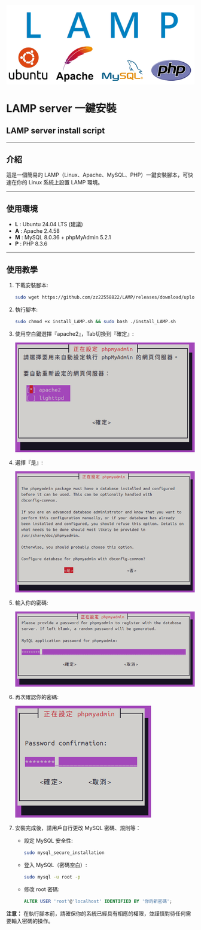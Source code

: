 ![LAMP server cover](https://github.com/zz22558822/LAMP/blob/main/img/LAMP%20server.png)
# LAMP server 一鍵安裝
## LAMP server install script

---

## 介紹
這是一個簡易的 LAMP（Linux、Apache、MySQL、PHP）一鍵安裝腳本，可快速在你的 Linux 系統上設置 LAMP 環境。

---

## 使用環境
- **L** : Ubuntu 24.04 LTS (建議)
- **A** : Apache 2.4.58
- **M** : MySQL 8.0.36 + phpMyAdmin 5.2.1
- **P** : PHP 8.3.6

---

## 使用教學
1. 下載安裝腳本:
    ```sh
    sudo wget https://github.com/zz22558822/LAMP/releases/download/upload/install_LAMP.sh
    ```

2. 執行腳本:
    ```sh
    sudo chmod +x install_LAMP.sh && sudo bash ./install_LAMP.sh
    ```

3. 使用空白鍵選擇『apache2』，Tab切換到『確定』:

    ![選擇 Apache2](https://github.com/zz22558822/LAMP/blob/main/img/phpMyAdmin1.png)
   
4. 選擇『是』:

    ![選擇 是](https://github.com/zz22558822/LAMP/blob/main/img/phpMyAdmin2.png)

5. 輸入你的密碼:

    ![輸入密碼](https://github.com/zz22558822/LAMP/blob/main/img/phpMyAdmin3.png)

6. 再次確認你的密碼:

    ![確認密碼](https://github.com/zz22558822/LAMP/blob/main/img/phpMyAdmin4.png)

7. 安裝完成後，請用戶自行更改 MySQL 密碼、規則等：
    - 設定 MySQL 安全性:
      ```sh
      sudo mysql_secure_installation
      ```
    - 登入 MySQL（密碼空白）:
      ```sh
      sudo mysql -u root -p
      ```
    - 修改 root 密碼:
      ```sql
      ALTER USER 'root'@'localhost' IDENTIFIED BY '你的新密碼';
      ```

**注意：** 在執行腳本前，請確保你的系統已經具有相應的權限，並謹慎對待任何需要輸入密碼的操作。
